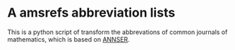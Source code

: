 A amsrefs abbreviation lists
============================
This is a python script of transform the abbrevations of common journals of mathematics, which is based on [ANNSER](https://mathscinet.ams.org/msnhtml/annser.csv).


